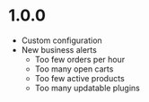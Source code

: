 # 1.0.0

- Custom configuration
- New business alerts
  - Too few orders per hour
  - Too many open carts
  - Too few active products
  - Too many updatable plugins
